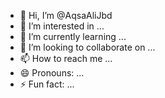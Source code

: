 - 👋 Hi, I’m @AqsaAliJbd
- 👀 I’m interested in ...
- 🌱 I’m currently learning ...
- 💞️ I’m looking to collaborate on ...
- 📫 How to reach me ...
- 😄 Pronouns: ...
- ⚡ Fun fact: ...

<!---
AqsaAliJbd/AqsaAliJbd is a ✨ special ✨ repository because its `README.md` (this file) appears on your GitHub profile.
You can click the Preview link to take a look at your changes.
--->
